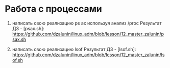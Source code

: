 # Работа с процессами

1. написать свою реализацию ps ax используя анализ /proc
Результат ДЗ - [psax.sh]: https://github.com/dzalunin/linux_adm/blob/lesson/12_master_zalunin/psax.sh

2. написать свою реализацию lsof
Результат ДЗ - [lsof.sh]: https://github.com/dzalunin/linux_adm/blob/lesson/12_master_zalunin/lsof.sh

